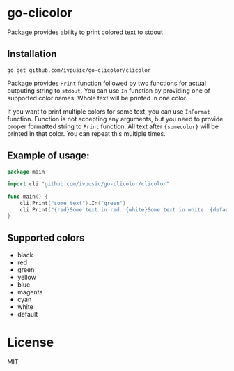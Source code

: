 go-clicolor
===========

Package provides ability to print colored text to stdout

## Installation
```
go get github.com/ivpusic/go-clicolor/clicolor
```

Package provides ``Print`` function followed by two functions for actual outputing string to ``stdout``.
You can use ``In`` function by providing one of supported color names. Whole text will be printed in one color.

If you want to print multiple colors for some text, you can use ``InFormat`` function. Function is not accepting 
any arguments, but you need to provide proper formatted string to ``Print`` function. All text after ``{somecolor}`` will
be printed in that color. You can repeat this multiple times.

## Example of usage:
```Go
package main

import cli "github.com/ivpusic/go-clicolor/clicolor"

func main() {
	cli.Print("some text").In("green")
	cli.Print("{red}Some text in red. {white}Some text in white. {default}Some text in default color").InFormat()
}
```

## Supported colors
- black
- red
- green
- yellow
- blue
- magenta
- cyan
- white
- default

# License
MIT
